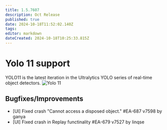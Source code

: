 ```yaml
---
title: 1.5.7607
description: Oct Release
published: true
date: 2024-10-18T11:52:02.140Z
tags: 
editor: markdown
dateCreated: 2024-10-18T10:25:33.815Z
---
```


# Yolo 11 support
YOLO11 is the latest iteration in the Ultralytics YOLO series of real-time object detectors.
![Yolo 11](https://s3.eyeauras.net/media/2024/10/0InVo5UYmv8Yo8sC.png)


## Bugfixes/Improvements
- [UI] Fixed crash "Cannot access a disposed object." #EA-687 v7598 by ganya
- [UI] Fixed crash in Replay functinality #EA-679 v7527 by linqse
